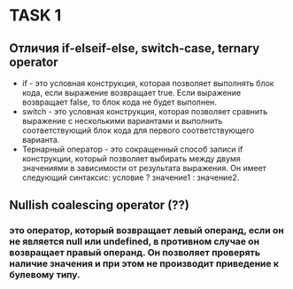 # TASK 1
## Отличия if-elseif-else, switch-case, ternary operator
+ if - это условная конструкция, которая позволяет выполнять блок кода, если выражение возвращает true. Если выражение возвращает false, то блок кода не будет выполнен.
+ switch - это условная конструкция, которая позволяет сравнить выражение с несколькими вариантами и выполнить соответствующий блок кода для первого соответствующего варианта.
+ Тернарный оператор - это сокращенный способ записи if конструкции, который позволяет выбирать между двумя значениями в зависимости от результата выражения. Он имеет следующий синтаксис: условие ? значение1 : значение2.
## Nullish coalescing operator (??)
### это оператор, который возвращает левый операнд, если он не является null или undefined, в противном случае он возвращает правый операнд. Он позволяет проверять наличие значения и при этом не производит приведение к булевому типу.
